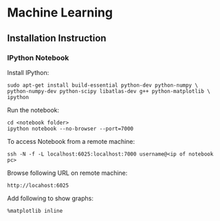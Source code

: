 # Machine Learning

## Installation Instruction

### IPython Notebook

Install IPython:

    sudo apt-get install build-essential python-dev python-numpy \
    python-numpy-dev python-scipy libatlas-dev g++ python-matplotlib \
    ipython

Run the notebook:

    cd <notebook folder>
    ipython notebook --no-browser --port=7000
    
To access Notebook from a remote machine:

    ssh -N -f -L localhost:6025:localhost:7000 username@<ip of notebook pc>
    
Browse following URL on remote machine:

    http://locahost:6025

Add following to show graphs:

    %matplotlib inline
    
    
